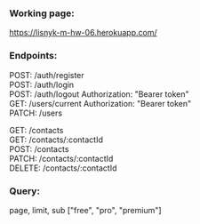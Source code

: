 ### Working page:  
https://lisnyk-m-hw-06.herokuapp.com/

### Endpoints:  
POST: /auth/register  
POST: /auth/login  
POST: /auth/logout  Authorization: "Bearer token"  
GET: /users/current  Authorization: "Bearer token"  
PATCH: /users  

GET: /contacts  
GET: /contacts/:contactId  
POST: /contacts  
PATCH: /contacts/:contactId  
DELETE: /contacts/:contactId  

### Query:  
page, limit, sub ["free", "pro", "premium"]
